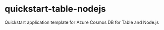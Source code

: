 # quickstart-table-nodejs
Quickstart application template for Azure Cosmos DB for Table and Node.js
